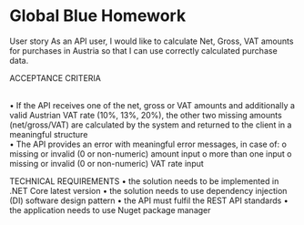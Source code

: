 # Global Blue Homework

User story
As an API user, I would like to calculate Net, Gross, VAT amounts for purchases in Austria so that I can use correctly calculated purchase data.

ACCEPTANCE CRITERIA

<br />
• If the API receives one of the net, gross or VAT amounts and additionally a valid Austrian VAT rate (10%, 13%, 20%), the other two missing amounts (net/gross/VAT) are calculated by the system and returned to the client in a meaningful structure

<br />
• The API provides an error with meaningful error messages, in case of:
o missing or invalid (0 or non-numeric) amount input
o more than one input
o missing or invalid (0 or non-numeric) VAT rate input

<br />

TECHNICAL REQUIREMENTS
• the solution needs to be implemented in .NET Core latest version
• the solution needs to use dependency injection (DI) software design pattern
• the API must fulfil the REST API standards
• the application needs to use Nuget package manager
